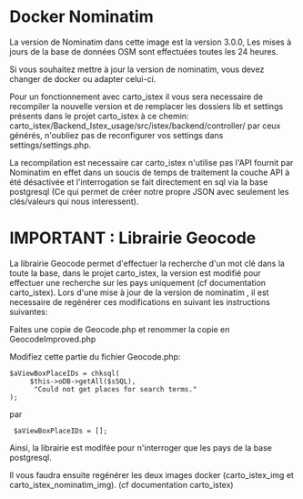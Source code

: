 
# Docker Nominatim


La version de Nominatim dans cette image est la version 3.0.0,
Les mises à jours de la base de données OSM sont effectuées toutes les 24 heures.

Si vous souhaitez mettre à jour la version de nominatim, vous devez changer de docker ou adapter celui-ci.

Pour un fonctionnement avec carto_istex il vous sera necessaire de recompiler la nouvelle version et de remplacer les dossiers lib et settings présents dans le projet carto_istex à ce chemin: carto_istex/Backend_Istex_usage/src/istex/backend/controller/ par ceux générés, n'oubliez pas de reconfigurer vos settings dans settings/settings.php.

La recompilation est necessaire car carto_istex n'utilise pas l'API fournit par Nominatim en effet dans un soucis de temps de traitement la couche API à été désactivée et l'interrogation se fait directement en sql via la base postgresql (Ce qui permet de créer notre propre JSON avec seulement les clés/valeurs qui nous interessent).


# IMPORTANT : Librairie Geocode

La librairie Geocode permet d'effectuer la recherche d'un mot clé dans la toute la base, dans le projet carto_istex, la version est modifié pour effectuer une recherche sur les pays uniquement (cf documentation carto_istex).
Lors d'une mise à jour de la version de nominatim , il est necessaire de regénérer ces modifications en suivant les instructions suivantes:



Faites une copie de Geocode.php et renommer la copie en GeocodeImproved.php


Modifiez cette partie du fichier Geocode.php:   

    $aViewBoxPlaceIDs = chksql(                         
         $this->oDB->getAll($sSQL),		
          "Could not get places for search terms."		
    );

par 

     $aViewBoxPlaceIDs = [];
                              
Ainsi, la librairie est modifée pour n'interroger que les pays de la base postgresql.







Il vous faudra ensuite regénérer les deux images docker (carto_istex_img et carto_istex_nominatim_img).
(cf documentation carto_istex)




